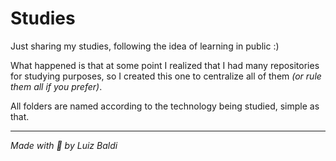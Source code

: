 # Studies

Just sharing my studies, following the idea of learning in public :)

What happened is that at some point I realized that I had many repositories for studying purposes, so I created this one to centralize all of them _(or rule them all if you prefer)_.

All folders are named according to the technology being studied, simple as that.

----

_Made with :purple_heart: by Luiz Baldi_
